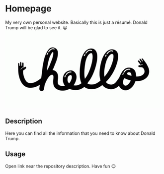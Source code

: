 # Homepage
My very own personal website. Basically this is just a résumé. Donald Trump will be glad to see it. :grinning:
![gif](./assets/images/hello.gif)

## Description
Here you can find all the information that you need to know about Donald Trump. 

## Usage
Open link near the repository description. Have fun :wink:
